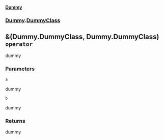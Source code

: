 #### [Dummy](./Dummy.md 'Dummy')
### [Dummy](./Dummy.md#Dummy 'Dummy').[DummyClass](./Dummy-DummyClass.md 'Dummy.DummyClass')
## &(Dummy.DummyClass, Dummy.DummyClass) `operator`
dummy
### Parameters

<a name='Dummy-DummyClass-op_BitwiseAnd(Dummy-DummyClass-_Dummy-DummyClass)-a'></a>
`a`

dummy

<a name='Dummy-DummyClass-op_BitwiseAnd(Dummy-DummyClass-_Dummy-DummyClass)-b'></a>
`b`

dummy
### Returns
dummy

